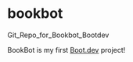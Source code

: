 # bookbot
Git_Repo_for_Bookbot_Bootdev

BookBot is my first [Boot.dev](https://www.boot.dev) project!
